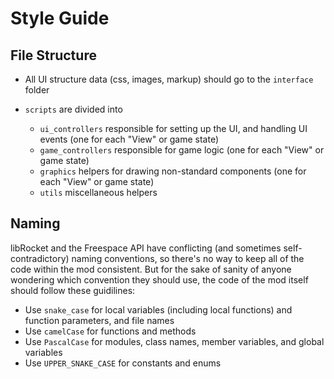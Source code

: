# Style Guide

## File Structure

- All UI structure data (css, images, markup) should go to the `interface` folder

- `scripts` are divided into

  - `ui_controllers` responsible for setting up the UI, and handling UI events (one for each "View" or game state)
  - `game_controllers` responsible for game logic  (one for each "View" or game state)
  - `graphics` helpers for drawing non-standard components  (one for each "View" or game state)
  - `utils` miscellaneous helpers

## Naming

libRocket and the Freespace API have conflicting (and sometimes self-contradictory) naming conventions, so there's no way to keep all of the code within the mod consistent. But for the sake of sanity of anyone wondering which convention they should use, the code of the mod itself should follow these guidilines:

- Use `snake_case` for local variables (including local functions) and function parameters, and file names
- Use `camelCase` for functions and methods
- Use `PascalCase` for modules, class names, member variables, and global variables
- Use `UPPER_SNAKE_CASE` for constants and enums